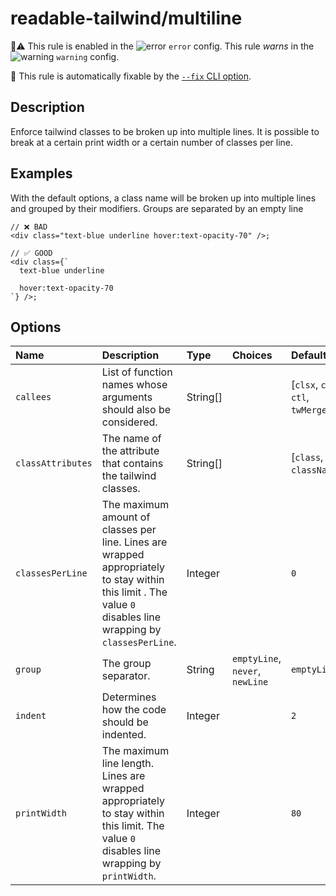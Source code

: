 # readable-tailwind/multiline

💼⚠️ This rule is enabled in the ![error](https://github.com/schoero/eslint-plugin-readable-tailwind/blob/main/assets/checkmark-error.svg) `error` config. This rule _warns_ in the ![warning](https://github.com/schoero/eslint-plugin-readable-tailwind/blob/main/assets/checkmark-warning.svg) `warning` config.

🔧 This rule is automatically fixable by the [`--fix` CLI option](https://eslint.org/docs/latest/user-guide/command-line-interface#--fix).

<!-- end auto-generated rule header -->

## Description

Enforce tailwind classes to be broken up into multiple lines. It is possible to break at a certain print width or a certain number of classes per line.

## Examples

With the default options, a class name will be broken up into multiple lines and grouped by their modifiers. Groups are separated by an empty line

```tsx
// ❌ BAD
<div class="text-blue underline hover:text-opacity-70" />;
```

```tsx
// ✅ GOOD
<div class={`
  text-blue underline

  hover:text-opacity-70
`} />;
```

## Options

<!-- begin auto-generated rule options list -->

| Name              | Description                                                                                                                                                   | Type     | Choices                         | Default                           |
| :---------------- | :------------------------------------------------------------------------------------------------------------------------------------------------------------ | :------- | :------------------------------ | :-------------------------------- |
| `callees`         | List of function names whose arguments should also be considered.                                                                                             | String[] |                                 | [`clsx`, `cva`, `ctl`, `twMerge`] |
| `classAttributes` | The name of the attribute that contains the tailwind classes.                                                                                                 | String[] |                                 | [`class`, `className`]            |
| `classesPerLine`  | The maximum amount of classes per line. Lines are wrapped appropriately to stay within this limit . The value `0` disables line wrapping by `classesPerLine`. | Integer  |                                 | `0`                               |
| `group`           | The group separator.                                                                                                                                          | String   | `emptyLine`, `never`, `newLine` | `emptyLine`                       |
| `indent`          | Determines how the code should be indented.                                                                                                                   | Integer  |                                 | `2`                               |
| `printWidth`      | The maximum line length. Lines are wrapped appropriately to stay within this limit. The value `0` disables line wrapping by `printWidth`.                     | Integer  |                                 | `80`                              |

<!-- end auto-generated rule options list -->
